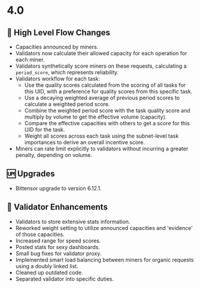 # 4.0

## 🚀 High Level Flow Changes
-    Capacities announced by miners.
-    Validators now calculate their allowed capacity for each operation for each miner.
-    Validators synthetically score miners on these requests, calculating a `period_score`, which represents reliability.
-    Validators workflow for each task:
       - Use the quality scores calculated from the scoring of all tasks for this UID, with a preference for quality scores from this specific task.
        - Use a decaying weighted average of previous period scores to calculate a weighted period score.
        - Combine the weighted period score with the task quality score and multiply by volume to get the effective volume (capacity).
        - Compare the effective capacities with others to get a score for this UID for the task.
        - Weight all scores across each task using the subnet-level task importances to derive an overall incentive score.
-    Miners can rate limit explicitly to validators without incurring a greater penalty, depending on volume.

## 🆙 Upgrades
-    Bittensor upgrade to version 6.12.1.

## 🔧 Validator Enhancements
-    Validators to store extensive stats information.
-    Reworked weight setting to utilize announced capacities and 'evidence' of those capacities.
-    Increased range for speed scores.
-    Posted stats for sexy dashboards.
-    Small bug fixes for validator proxy.
-    Implemented smart load balancing between miners for organic requests using a doubly linked list.
-    Cleaned up outdated code.
-    Separated validator into specific duties.
